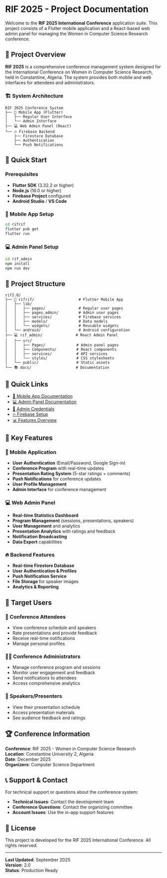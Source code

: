 # RIF 2025 - Project Documentation

Welcome to the **RIF 2025 International Conference** application suite. This project consists of a Flutter mobile application and a React-based web admin panel for managing the Women in Computer Science Research conference.

## 📱 Project Overview

**RIF 2025** is a comprehensive conference management system designed for the International Conference on Women in Computer Science Research, held in Constantine, Algeria. The system provides both mobile and web interfaces for attendees and administrators.

### 🏗️ System Architecture

```
RIF 2025 Conference System
├── 📱 Mobile App (Flutter)
│   ├── Regular User Interface
│   └── Admin Interface
├── 💻 Web Admin Panel (React)
└── 🔥 Firebase Backend
    ├── Firestore Database
    ├── Authentication
    └── Push Notifications
```

## 🚀 Quick Start

### Prerequisites

- **Flutter SDK** (3.32.2 or higher)
- **Node.js** (16.0 or higher)
- **Firebase Project** configured
- **Android Studio** / **VS Code**

### 📱 Mobile App Setup

```bash
cd rifrif
flutter pub get
flutter run
```

### 💻 Admin Panel Setup

```bash
cd rif_admin
npm install
npm run dev
```

## 📁 Project Structure

```
rif2.0/
├── 📱 rifrif/                    # Flutter Mobile App
│   ├── lib/
│   │   ├── pages/               # Regular user pages
│   │   ├── pages_admin/         # Admin user pages
│   │   ├── services/            # Firebase services
│   │   ├── models/              # Data models
│   │   └── widgets/             # Reusable widgets
│   └── android/                 # Android configuration
├── 💻 rif_admin/               # React Admin Panel
│   ├── src/
│   │   ├── Pages/              # Admin panel pages
│   │   ├── Components/         # React components
│   │   ├── services/           # API services
│   │   └── styles/             # CSS stylesheets
│   └── public/                 # Static assets
└── 📚 docs/                    # Documentation
```

## 🔗 Quick Links

- [📱 Mobile App Documentation](./MOBILE_APP_DOCS.md)
- [💻 Admin Panel Documentation](./ADMIN_PANEL_DOCS.md)
- [🔐 Admin Credentials](./ADMIN_CREDENTIALS.md)
- [🔥 Firebase Setup](./FIREBASE_SETUP.md)
- [📊 Features Overview](./FEATURES_OVERVIEW.md)

## 🌟 Key Features

### 📱 Mobile Application

- **User Authentication** (Email/Password, Google Sign-in)
- **Conference Program** with real-time updates
- **Presentation Rating System** (5-star ratings + comments)
- **Push Notifications** for conference updates
- **User Profile Management**
- **Admin Interface** for conference management

### 💻 Web Admin Panel

- **Real-time Statistics Dashboard**
- **Program Management** (sessions, presentations, speakers)
- **User Management** and analytics
- **Presentation Analytics** with ratings and feedback
- **Notification Broadcasting**
- **Data Export** capabilities

### 🔥 Backend Features

- **Real-time Firestore Database**
- **User Authentication & Profiles**
- **Push Notification Service**
- **File Storage** for speaker images
- **Analytics & Reporting**

## 🎯 Target Users

### 👥 Conference Attendees

- View conference schedule and speakers
- Rate presentations and provide feedback
- Receive real-time notifications
- Manage personal profiles

### 👨‍💼 Conference Administrators

- Manage conference program and sessions
- Monitor user engagement and feedback
- Send notifications to attendees
- Access comprehensive analytics

### 🎤 Speakers/Presenters

- View their presentation schedule
- Access presentation materials
- See audience feedback and ratings

## 🏆 Conference Information

**Conference**: RIF 2025 - Women in Computer Science Research  
**Location**: Constantine University 2, Algeria  
**Date**: December 2025  
**Organizers**: Computer Science Department

## 📞 Support & Contact

For technical support or questions about the conference system:

- **Technical Issues**: Contact the development team
- **Conference Questions**: Contact the organizing committee
- **Account Issues**: Use the in-app support features

## 📄 License

This project is developed for the RIF 2025 International Conference. All rights reserved.

---

**Last Updated**: September 2025  
**Version**: 2.0  
**Status**: Production Ready
